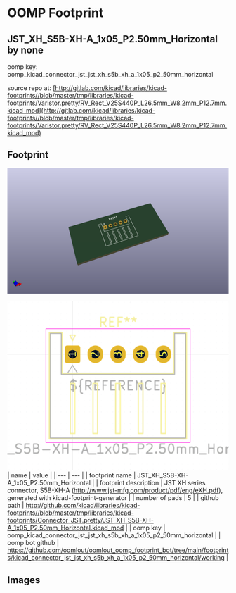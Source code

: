 # OOMP Footprint  
## JST_XH_S5B-XH-A_1x05_P2.50mm_Horizontal  by none  
  
oomp key: oomp_kicad_connector_jst_jst_xh_s5b_xh_a_1x05_p2_50mm_horizontal  
  
source repo at: [http://gitlab.com/kicad/libraries/kicad-footprints//blob/master/tmp/libraries/kicad-footprints/Varistor.pretty/RV_Rect_V25S440P_L26.5mm_W8.2mm_P12.7mm.kicad_mod](http://gitlab.com/kicad/libraries/kicad-footprints//blob/master/tmp/libraries/kicad-footprints/Varistor.pretty/RV_Rect_V25S440P_L26.5mm_W8.2mm_P12.7mm.kicad_mod)  
## Footprint  
  
[![working_kicad_pcb_3d.png](working_kicad_pcb_3d_600.png)](working_kicad_pcb_3d.png)  
  
[![working.png](working_600.png)](working.png)  
| name | value | 
| --- | --- | 
| footprint name | JST_XH_S5B-XH-A_1x05_P2.50mm_Horizontal | 
| footprint description | JST XH series connector, S5B-XH-A (http://www.jst-mfg.com/product/pdf/eng/eXH.pdf), generated with kicad-footprint-generator | 
| number of pads | 5 | 
| github path | http://github.com/kicad/libraries/kicad-footprints//blob/master/tmp/libraries/kicad-footprints/Connector_JST.pretty/JST_XH_S5B-XH-A_1x05_P2.50mm_Horizontal.kicad_mod | 
| oomp key | oomp_kicad_connector_jst_jst_xh_s5b_xh_a_1x05_p2_50mm_horizontal | 
| oomp bot github | https://github.com/oomlout/oomlout_oomp_footprint_bot/tree/main/footprints/kicad_connector_jst_jst_xh_s5b_xh_a_1x05_p2_50mm_horizontal/working | 
## Images  
